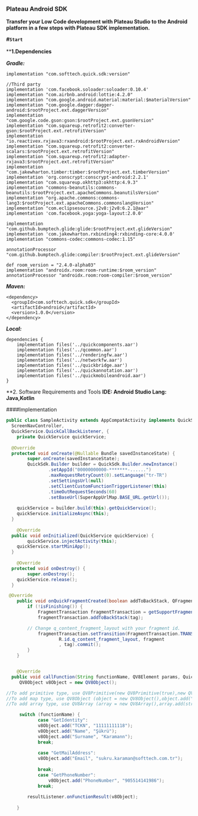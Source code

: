 ### Plateau Android SDK

**Transfer your Low Code development with Plateau Studio to the Android platform in a few steps with Plateau SDK implementation.**

**#`Start`**

****1.Dependencies**　

***Gradle:***

    implementation "com.softtech.quick.sdk:version"

    //Third party
    implementation 'com.facebook.soloader:soloader:0.10.4'
    implementation "com.airbnb.android:lottie:4.2.0"
    implementation "com.google.android.material:material:$materialVersion"
    implementation "com.google.dagger:dagger-android:$rootProject.ext.daggerVersion"
    implementation "com.google.code.gson:gson:$rootProject.ext.gsonVersion"
    implementation "com.squareup.retrofit2:converter-gson:$rootProject.ext.retrofitVersion"
    implementation "io.reactivex.rxjava3:rxandroid:$rootProject.ext.rxAndroidVersion"
    implementation "com.squareup.retrofit2:converter-scalars:$rootProject.ext.retrofitVersion"
    implementation "com.squareup.retrofit2:adapter-rxjava3:$rootProject.ext.retrofitVersion"
    implementation "com.jakewharton.timber:timber:$rootProject.ext.timberVersion"
    implementation 'org.conscrypt:conscrypt-android:2.2.1'
    implementation "com.squareup.okhttp3:okhttp:4.9.3"
    implementation "commons-beanutils:commons-beanutils:$rootProject.ext.apacheCommons.beanutilsVersion"
    implementation "org.apache.commons:commons-lang3:$rootProject.ext.apacheCommons.commonslangVersion"
    implementation "com.eclipsesource.j2v8:j2v8:6.2.1@aar"
    implementation 'com.facebook.yoga:yoga-layout:2.0.0'

    implementation "com.github.bumptech.glide:glide:$rootProject.ext.glideVersion"
    implementation 'com.jakewharton.rxbinding4:rxbinding-core:4.0.0'
    implementation "commons-codec:commons-codec:1.15"

    annotationProcessor "com.github.bumptech.glide:compiler:$rootProject.ext.glideVersion"

    def room_version = "2.4.0-alpha03"
    implementation "androidx.room:room-runtime:$room_version"
    annotationProcessor "androidx.room:room-compiler:$room_version"


 ***Maven:***

    <dependency>
      <groupId>com.softtech.quick.sdk</groupId>
      <artifactId>android</artifactId>
      <version>1.0.0</version>
    </dependency>

***Local:***

    dependencies {
    	implementation files('../quickcomponents.aar')
    	implementation files('../qcommon.aar')
    	implementation files('../renderingfw.aar')
    	implementation files('../networkfw.aar')
    	implementation files('../quickbridge.aar')
    	implementation files('../quickannotation.aar')
    	implementation files('../quickmobileandroid.aar')
    }

**2. Software Requirements and Tools
**IDE: Android Studio  Lang: Java,Kotlin**

####Implementation
```java
public class SampleActivity extends AppCompatActivity implements QuickService.AsyncInitialListener,  
  ScreenNavController,  
  QuickService.QuickCallBackListener, {  
    private QuickService quickService;  
  
  @Override  
  protected void onCreate(@Nullable Bundle savedInstanceState) {  
        super.onCreate(savedInstanceState);  
		QuickSdk.Builder builder = QuickSdk.Builder.newInstance()  
                .setAppId("00000000000-*******-......")  
                .maxRequestRetryCount(0).setLanguage("tr-TR")  
                .setSettingsUrl(null)  
                .setClientCustomFunctionTriggerListener(this)  
                .timeOutRequestSeconds(60)  
                .setBaseUrl(SuperAppUrlMap.BASE_URL.getUrl());  
  
	quickService = builder.build(this).getQuickService();  
	quickService.initializeAsync(this);  
  }  
  
    @Override  
  public void onInitialized(QuickService quickService) {  
        quickService.injectActivity(this);  
	quickService.startMiniApp();  
  }  
  
    @Override  
  protected void onDestroy() {  
        super.onDestroy();  
 	quickService.release();  
  }

 @Override
    public void onQuickFragmentCreated(boolean addToBackStack, QFragment fragment, String tag) {
        if (!isFinishing()) {
            FragmentTransaction fragmentTransaction = getSupportFragmentManager().beginTransaction();
            fragmentTransaction.addToBackStack(tag);

	    // Change q_content_fragment_layout with your fragment id.
            fragmentTransaction.setTransition(FragmentTransaction.TRANSIT_FRAGMENT_OPEN).add(
                    R.id.q_content_fragment_layout, fragment
                    , tag).commit();
        }
    }


    @Override  
  public void callFunction(String functionName, QV8Element params, QuickService.FunctionCallBackListener resultListener) {  
     QV8Object v8Object = new QV8Object();

//To add primitive type, use QV8Primitive(new QV8Primitive(true),new QV8Primitive(2),new QV8Primitive("string")).
//To add map type, use QV8Object (object = new QV8Object(),object.add("key",string|boolean,integer,float,QV8Primitive,QV8Array,QV8Object)).
//To add array type, use QV8Array (array = new QV8Array(),array.add(string|boolean,integer,float,QV8Primitive,QV8Array,QV8Object)).

     switch (functionName) {  
            case "GetIdentity":  
            v8Object.add("TCKN", "11111111118");  
            v8Object.add("Name", "Şükrü");  
            v8Object.add("Surname", "Karamann");  
            break; 
            
            case "GetMailAddress":  
            v8Object.add("Email", "sukru.karaman@softtech.com.tr");  
            
            break;  
            case "GetPhoneNumber":  
                v8Object.add("PhoneNumber", "905514141986");  
            break;  
	
        resultListener.onFunctionResult(v8Object);  
      
    }








